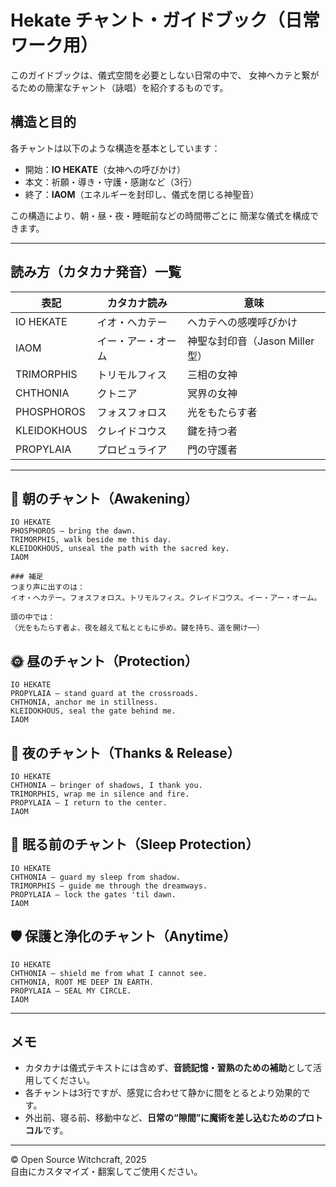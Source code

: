 # Hekate チャント・ガイドブック（日常ワーク用）

このガイドブックは、儀式空間を必要としない日常の中で、
女神ヘカテと繋がるための簡潔なチャント（詠唱）を紹介するものです。

## 構造と目的

各チャントは以下のような構造を基本としています：

- 開始：**IO HEKATE**（女神への呼びかけ）
- 本文：祈願・導き・守護・感謝など（3行）
- 終了：**IAOM**（エネルギーを封印し、儀式を閉じる神聖音）

この構造により、朝・昼・夜・睡眠前などの時間帯ごとに
簡潔な儀式を構成できます。

---

## 読み方（カタカナ発音）一覧

| 表記             | カタカナ読み       | 意味                         |
|------------------|--------------------|------------------------------|
| IO HEKATE        | イオ・ヘカテー     | ヘカテへの感嘆呼びかけ         |
| IAOM             | イー・アー・オーム | 神聖な封印音（Jason Miller型）|
| TRIMORPHIS       | トリモルフィス     | 三相の女神                   |
| CHTHONIA         | クトニア           | 冥界の女神                   |
| PHOSPHOROS       | フォスフォロス     | 光をもたらす者               |
| KLEIDOKHOUS      | クレイドコウス     | 鍵を持つ者                   |
| PROPYLAIA        | プロピュライア     | 門の守護者                   |

---

## 🌄 朝のチャント（Awakening）
```
IO HEKATE  
PHOSPHOROS — bring the dawn.  
TRIMORPHIS, walk beside me this day.  
KLEIDOKHOUS, unseal the path with the sacred key. 
IAOM

### 補足
つまり声に出すのは：  
イオ・ヘカテー。フォスフォロス。トリモルフィス。クレイドコウス。イー・アー・オーム。  

頭の中では：  
（光をもたらす者よ、夜を越えて私とともに歩め。鍵を持ち、道を開け──）  
```

## 🌞 昼のチャント（Protection）
```
IO HEKATE  
PROPYLAIA – stand guard at the crossroads.  
CHTHONIA, anchor me in stillness.  
KLEIDOKHOUS, seal the gate behind me.  
IAOM
```

## 🌙 夜のチャント（Thanks & Release）
```
IO HEKATE  
CHTHONIA – bringer of shadows, I thank you.  
TRIMORPHIS, wrap me in silence and fire.  
PROPYLAIA — I return to the center.  
IAOM
```

## 🌌 眠る前のチャント（Sleep Protection）
```
IO HEKATE  
CHTHONIA — guard my sleep from shadow.  
TRIMORPHIS — guide me through the dreamways.  
PROPYLAIA — lock the gates 'til dawn.  
IAOM
```

## 🛡️ 保護と浄化のチャント（Anytime）
```
IO HEKATE  
CHTHONIA – shield me from what I cannot see.  
CHTHONIA, ROOT ME DEEP IN EARTH.  
PROPYLAIA — SEAL MY CIRCLE.  
IAOM
```

---

## メモ
- カタカナは儀式テキストには含めず、**音読記憶・習熟のための補助**として活用してください。
- 各チャントは3行ですが、感覚に合わせて静かに間をとるとより効果的です。
- 外出前、寝る前、移動中など、**日常の“隙間”に魔術を差し込むためのプロトコル**です。

---

© Open Source Witchcraft, 2025  
自由にカスタマイズ・翻案してご使用ください。
